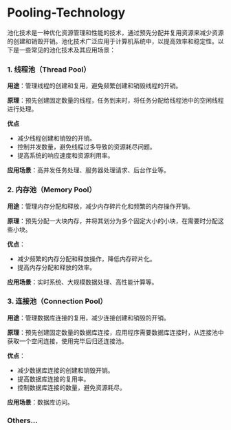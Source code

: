# Pooling-Technology
​	池化技术是一种优化资源管理和性能的技术，通过预先分配并复用资源来减少资源的创建和销毁开销。池化技术广泛应用于计算机系统中，以提高效率和稳定性。以下是一些常见的池化技术及其应用场景：

### 1. 线程池（Thread Pool）

**用途**：管理线程的创建和复用，避免频繁创建和销毁线程的开销。

**原理**：预先创建固定数量的线程，任务到来时，将任务分配给线程池中的空闲线程进行处理。

**优点**

- 减少线程创建和销毁的开销。
- 控制并发数量，避免线程过多导致的资源耗尽问题。
- 提高系统的响应速度和资源利用率。

**应用场景**：高并发任务处理、服务器处理请求、后台作业等。

### 2. 内存池（Memory Pool）

**用途**：管理内存分配和释放，减少内存碎片化和频繁的内存操作开销。

**原理**：预先分配一大块内存，并将其划分为多个固定大小的小块，在需要时分配这些小块。

**优点**：

- 减少频繁的内存分配和释放操作，降低内存碎片化。
- 提高内存分配和释放的效率。

**应用场景**：实时系统、大规模数据处理、高性能计算等。

### 3. 连接池（Connection Pool）

**用途**：管理数据库连接的复用，减少连接创建和销毁的开销。

**原理**：预先创建固定数量的数据库连接，应用程序需要数据库连接时，从连接池中获取一个空闲连接，使用完毕后归还连接池。

**优点**：

- 减少数据库连接的创建和销毁开销。
- 提高数据库连接的复用率。
- 控制数据库连接的数量，避免资源耗尽。

**应用场景**：数据库访问。

### **Others...**
